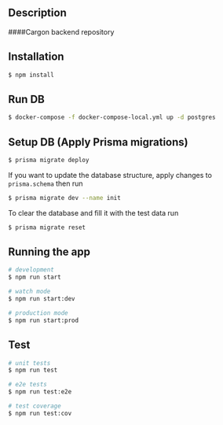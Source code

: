 ## Description

####Cargon backend repository

## Installation

```bash
$ npm install
```

## Run DB
```bash
$ docker-compose -f docker-compose-local.yml up -d postgres 
```

## Setup DB (Apply Prisma migrations)
```bash
$ prisma migrate deploy
```
If you want to update the database structure, apply changes to `prisma.schema`
then run
```bash
$ prisma migrate dev --name init 
```
To clear the database and fill it with the test data run
```bash
$ prisma migrate reset 
```
## Running the app

```bash
# development
$ npm run start

# watch mode
$ npm run start:dev

# production mode
$ npm run start:prod
```

## Test

```bash
# unit tests
$ npm run test

# e2e tests
$ npm run test:e2e

# test coverage
$ npm run test:cov
```
